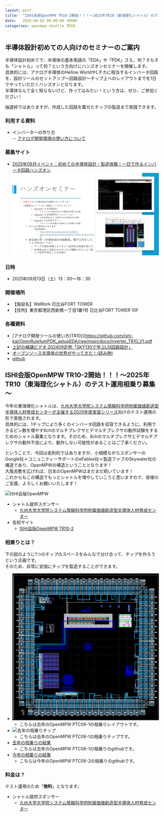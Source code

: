 ```yaml
---
layout: post
title:  "ISHI会版OpenMPW TR10-2開始！！！～2025年TR10（東海理化シャトル）のテスト運用相乗り募集～"
date:   2025-08-02 00:00:00 +0900
categories: openmpw shuttle TR10
---
```


## 半導体設計初めての人向けのセミナーのご案内
半導体設計初めてで、半導体の基本用語の「EDA」や「PDK」さえ、何？そもそも「シャトル」って何？という方向けにハンズオンセミナーを開催します。  
具体的には、アナログ半導体のHellow WorldやLチカに相当するインバータ回路を、設計ツールのセットアップ〜回路設計〜チップ上へのレイアウトまでを1日でやっていただくハンズオンとなります。  
半導体なんて全く知らないけど、作ってはみたい！という方は、ぜひ、ご参加ください！  

抽選枠ではありますが、作成した回路を載せたチップの製造まで実践できます。  
### 利用する資料  
* インバーターの作り方  
-- [アナログ開発環境の使い方について](https://github.com/ishi-kai/OpenRule1umPDK_setupEDA/raw/main/docs/inverter_TR10_V1.pdf)  

### 募集サイト
* [2025年09月イベント：初めての半導体設計・製造体験！一日で作るインバータ回路ハンズオン](https://connpass.com/event/363093/) 
  ![セミナー内容](/assets/images/shuttle/OSS_seminar.png)

### 日時
* 2025年09月13日（土）13：00〜18：30  

### 開催場所
* 【施設名】WeWork 日比谷FORT TOWER  
* 【住所】東京都港区西新橋一丁目1番1号 日比谷FORT TOWER 10F  


### 各種資料
* [アナログ開発ツールの使い方(TR10)](https://github.com/ishi-kai/OpenRule1umPDK_setupEDA/raw/main/docs/inverter_TR10_V1.pdf
* [上記の補講ビデオ:202409定例「SKY130で学ぶLSI回路設計」](https://www.youtube.com/watch?v=s2QD2kWNEMs)
* [オープンソース半導体の世界がやってきた！(読み物)](https://github.com/ishi-kai/ISHI-KAI_Multiple_Projects_OpenMPW_TR10-1/blob/main/docs/forBeginners.pdf)
* [github](https://github.com/ishi-kai/ISHI-KAI_Multiple_Projects_OpenMPW_TR10-2)


## ISHI会版OpenMPW TR10-2開始！！！～2025年TR10（東海理化シャトル）のテスト運用相乗り募集～
今年の東海理化シャトルは、[九州大学大学院システム情報科学府附属価値創造型半導体人材育成センターが主催する2025年度実習シリーズ](https://ishi-kai.org/seminar/2025/07/15/Seminar_KyushuUniv_inverter.html)向けのテスト運用の形で実施されます。  
具体的には、1チップにより多くのインバータ回路を収容できるように、利用できるピン数を増やす8chのマルチプレクサとデマルチプレクサの動作試験をするためのシャトル募集となります。そのため、8chのマルチプレクサとデマルチプレクサの動作不良により、動作しない可能性があることはご了承ください。  

ということで、今回は変則的ではありますが、小規模ながらスポンサーのGoogle社＋コニュニティーサポートのeFables社＋製造ファブのSkywater社の構造であり、OpenMPWの構造ということとなります！  
大風呂敷を広げれば、日本のOpenMPWはまだまだ続いています！  
これからもこの構造でもっとシャトルを増やしていこうと思いますので、皆様のご支援、よろしくお願いいたします！  

  ![ISHI会版OpenMPW](https://ishi-kai.org/assets/images/shuttle/ISHIKAI_OpenMPW_TR10_2.png)  


- シャトル提供スポンサー
    - [九州大学大学院システム情報科学府附属価値創造型半導体人材育成センター](https://ishi-kai.org/seminar/2025/07/15/Seminar_KyushuUniv_inverter.html)
- 告知サイト
    - [ISHI会版OpenMPW TR10-2](https://ishi-kai.org/openmpw/shuttle/tr10/2025/08/01/shuttle_ISHI-Kai_OpenMPW-TR10-2_start.html)


### 相乗りとは？
下の図のように1つのチップのスペースをみんなで分け合って、チップを作ろうという企画です。  
そのため、非常に安価にチップを製造することができます。  

- ![去年の相乗りレイアウト](https://github.com/ishi-kai/ISHI-KAI_Multiple_Projects_OpenMPW_PTC06-1/raw/main/Submitted/all_members_layout.png)  
    - こちらは去年のOpenMPW PTC06-1の相乗りレイアウトです。  
- ![去年の相乗りチップ](https://github.com/ishi-kai/ISHI-KAI_Multiple_Projects_OpenMPW_PTC06-1/raw/main/images/baredie.jpg)  
    - こちらは去年のOpenMPW PTC06-1の相乗りチップです。  
- [去年の相乗りの結果](https://github.com/ishi-kai/ISHI-KAI_Multiple_Projects_OpenMPW_PTC06-1)  
    - こちらは去年のOpenMPW PTC06-1の相乗りのgithubです。  
- [今年の相乗りの結果](https://github.com/ishi-kai/ISHI-KAI_Multiple_Projects_OpenMPW_PTC06-2)
    - こちらは今年のOpenMPW PTC06-2の相乗りのgithubです。  

### 料金は？
テスト運用のため「**無料**」となります。  

- シャトル提供スポンサー
    - [九州大学大学院システム情報科学府附属価値創造型半導体人材育成センター](https://ishi-kai.org/seminar/2025/07/15/Seminar_KyushuUniv_inverter.html)
